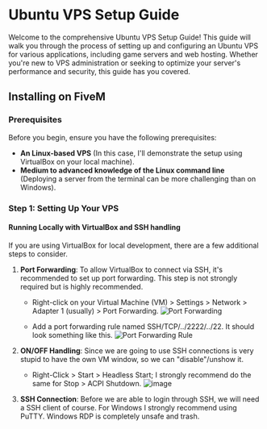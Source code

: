 # Ubuntu VPS Setup Guide

Welcome to the comprehensive Ubuntu VPS Setup Guide! This guide will walk you through the process of setting up and configuring an Ubuntu VPS for various applications, including game servers and web hosting. Whether you're new to VPS administration or seeking to optimize your server's performance and security, this guide has you covered.

## Installing on FiveM

### Prerequisites

Before you begin, ensure you have the following prerequisites:

- **An Linux-based VPS** (In this case, I'll demonstrate the setup using VirtualBox on your local machine).
- **Medium to advanced knowledge of the Linux command line** (Deploying a server from the terminal can be more challenging than on Windows).

### Step 1: Setting Up Your VPS

#### Running Locally with VirtualBox and SSH handling

If you are using VirtualBox for local development, there are a few additional steps to consider.

1. **Port Forwarding**: To allow VirtualBox to connect via SSH, it's recommended to set up port forwarding. This step is not strongly required but is highly recommended.

    - Right-click on your Virtual Machine (VM) > Settings > Network > Adapter 1 (usually) > Port Forwarding.
    ![Port Forwarding](https://github.com/ferrnnaando/fivem-gameserver-setup/assets/77246868/d7229cd7-591c-4634-8857-f323aed2a4fa)
    
    - Add a port forwarding rule named SSH/TCP/../2222/../22. It should look something like this.
    ![Port Forwarding Rule](https://github.com/ferrnnaando/fivem-gameserver-setup/assets/77246868/d57c42ac-1603-4e69-bf1e-97bb0f735b01)

2. **ON/OFF Handling**: Since we are going to use SSH connections is very stupid to have the own VM window, so we can "disable"/unshow it.
   
   - Right-Click > Start > Headless Start; I strongly recommend do the same for Stop > ACPI Shutdown.
   ![image](https://github.com/ferrnnaando/fivem-gameserver-setup/assets/77246868/618baada-35f9-415c-9d71-9cd5cfc9569a)

4. **SSH Connection**: Before we are able to login through SSH, we will need a SSH client of course. For Windows I strongly recommend using PuTTY. Windows RDP is completely unsafe and trash.
   
